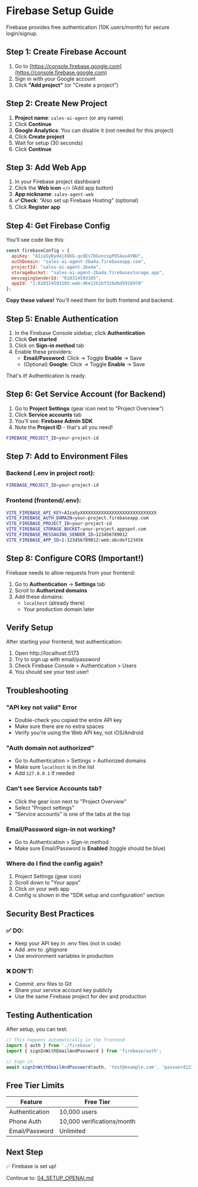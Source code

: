 # Firebase Setup Guide

Firebase provides free authentication (10K users/month) for secure login/signup.

## Step 1: Create Firebase Account

1. Go to [https://console.firebase.google.com](https://console.firebase.google.com)
2. Sign in with your Google account
3. Click **"Add project"** (or "Create a project")

## Step 2: Create New Project

1. **Project name**: `sales-ai-agent` (or any name)
2. Click **Continue**
3. **Google Analytics**: You can disable it (not needed for this project)
4. Click **Create project**
5. Wait for setup (30 seconds)
6. Click **Continue**

## Step 3: Add Web App

1. In your Firebase project dashboard
2. Click the **Web icon** `</>` (Add app button)
3. **App nickname**: `sales-agent-web`
4. **✅ Check**: "Also set up Firebase Hosting" (optional)
5. Click **Register app**

## Step 4: Get Firebase Config

You'll see code like this:

```javascript
const firebaseConfig = {
  apiKey: "AIzaSyByd4jX6KG-qcOEs7DGvnzspPOS4uu4YBU",
  authDomain: "sales-ai-agent-2ba4a.firebaseapp.com",
  projectId: "sales-ai-agent-2ba4a",
  storageBucket: "sales-ai-agent-2ba4a.firebasestorage.app",
  messagingSenderId: "610314593105",
  appId: "1:610314593105:web:46e12b1bf326dbd5916970"
};
```

**Copy these values!** You'll need them for both frontend and backend.

## Step 5: Enable Authentication

1. In the Firebase Console sidebar, click **Authentication**
2. Click **Get started**
3. Click on **Sign-in method** tab
4. Enable these providers:
   - **Email/Password**: Click → Toggle **Enable** → Save
   - (Optional) **Google**: Click → Toggle **Enable** → Save

That's it! Authentication is ready.

## Step 6: Get Service Account (for Backend)

1. Go to **Project Settings** (gear icon next to "Project Overview")
2. Click **Service accounts** tab
3. You'll see: **Firebase Admin SDK**
4. Note the **Project ID** - that's all you need!

```bash
FIREBASE_PROJECT_ID=your-project-id
```

## Step 7: Add to Environment Files

### Backend (.env in project root):

```bash
FIREBASE_PROJECT_ID=your-project-id
```

### Frontend (frontend/.env):

```bash
VITE_FIREBASE_API_KEY=AIzaSyXXXXXXXXXXXXXXXXXXXXXXXXXXXXX
VITE_FIREBASE_AUTH_DOMAIN=your-project.firebaseapp.com
VITE_FIREBASE_PROJECT_ID=your-project-id
VITE_FIREBASE_STORAGE_BUCKET=your-project.appspot.com
VITE_FIREBASE_MESSAGING_SENDER_ID=123456789012
VITE_FIREBASE_APP_ID=1:123456789012:web:abcdef123456
```

## Step 8: Configure CORS (Important!)

Firebase needs to allow requests from your frontend:

1. Go to **Authentication** → **Settings** tab
2. Scroll to **Authorized domains**
3. Add these domains:
   - `localhost` (already there)
   - Your production domain later

## Verify Setup

After starting your frontend, test authentication:

1. Open http://localhost:5173
2. Try to sign up with email/password
3. Check Firebase Console > Authentication > Users
4. You should see your test user!

## Troubleshooting

### "API key not valid" Error
- Double-check you copied the entire API key
- Make sure there are no extra spaces
- Verify you're using the Web API key, not iOS/Android

### "Auth domain not authorized"
- Go to Authentication > Settings > Authorized domains
- Make sure `localhost` is in the list
- Add `127.0.0.1` if needed

### Can't see Service Accounts tab?
- Click the gear icon next to "Project Overview"
- Select "Project settings"
- "Service accounts" is one of the tabs at the top

### Email/Password sign-in not working?
- Go to Authentication > Sign-in method
- Make sure Email/Password is **Enabled** (toggle should be blue)

### Where do I find the config again?
1. Project Settings (gear icon)
2. Scroll down to "Your apps"
3. Click on your web app
4. Config is shown in the "SDK setup and configuration" section

## Security Best Practices

### ✅ DO:
- Keep your API key in .env files (not in code)
- Add .env to .gitignore
- Use environment variables in production

### ❌ DON'T:
- Commit .env files to Git
- Share your service account key publicly
- Use the same Firebase project for dev and production

## Testing Authentication

After setup, you can test:

```javascript
// This happens automatically in the frontend
import { auth } from './firebase';
import { signInWithEmailAndPassword } from 'firebase/auth';

// Sign in
await signInWithEmailAndPassword(auth, 'test@example.com', 'password123');
```

## Free Tier Limits

| Feature | Free Tier |
|---------|-----------|
| Authentication | 10,000 users |
| Phone Auth | 10,000 verifications/month |
| Email/Password | Unlimited |

## Next Step

✅ Firebase is set up!

Continue to: [04_SETUP_OPENAI.md](04_SETUP_OPENAI.md)
